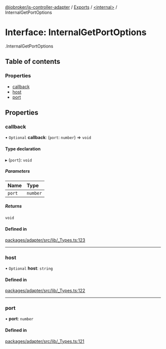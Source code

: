 [@iobroker/js-controller-adapter](../README.md) / [Exports](../modules.md) / [<internal\>](../modules/internal_.md) / InternalGetPortOptions

# Interface: InternalGetPortOptions

[<internal>](../modules/internal_.md).InternalGetPortOptions

## Table of contents

### Properties

- [callback](internal_.InternalGetPortOptions.md#callback)
- [host](internal_.InternalGetPortOptions.md#host)
- [port](internal_.InternalGetPortOptions.md#port)

## Properties

### callback

• `Optional` **callback**: (`port`: `number`) => `void`

#### Type declaration

▸ (`port`): `void`

##### Parameters

| Name | Type |
| :------ | :------ |
| `port` | `number` |

##### Returns

`void`

#### Defined in

[packages/adapter/src/lib/_Types.ts:123](https://github.com/ioBroker/ioBroker.js-controller/blob/c4a73b71/packages/adapter/src/lib/_Types.ts#L123)

___

### host

• `Optional` **host**: `string`

#### Defined in

[packages/adapter/src/lib/_Types.ts:122](https://github.com/ioBroker/ioBroker.js-controller/blob/c4a73b71/packages/adapter/src/lib/_Types.ts#L122)

___

### port

• **port**: `number`

#### Defined in

[packages/adapter/src/lib/_Types.ts:121](https://github.com/ioBroker/ioBroker.js-controller/blob/c4a73b71/packages/adapter/src/lib/_Types.ts#L121)
